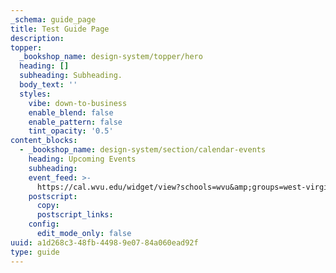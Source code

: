 ```yaml
---
_schema: guide_page
title: Test Guide Page
description:
topper:
  _bookshop_name: design-system/topper/hero
  heading: []
  subheading: Subheading.
  body_text: ''
  styles:
    vibe: down-to-business
    enable_blend: false
    enable_pattern: false
    tint_opacity: '0.5'
content_blocks:
  - _bookshop_name: design-system/section/calendar-events
    heading: Upcoming Events
    subheading:
    event_feed: >-
      https://cal.wvu.edu/widget/view?schools=wvu&amp;groups=west-virginia-community-educational-outreach-service%2C4h%2Cwest-virginia-extension-master-gardener-association%2Cwvu-extension-energy-express&amp;departments=wvu-extension%2Cwvu-extension-agriculture-natural-resources%2Cwvu-extension-family-community-development%2Cwvu-extension-4-h-youth%2Cwvu-extension-barbour-county%2Cwvu-extension-berkeley-county%2Cwvu-extension-boone-county%2Cwvu-extension-braxton-county%2Cwvu-extension-brooke-county%2Cwvu-extension-cabell-county%2Cwvu-extension-calhoun-county%2Cwvu-extension-clay-county%2Cwvu-extension-doddridge-county%2Cwvu-extension-fayette-county%2Cwvu-extension-gilmer-county%2Cwvu-extension-grant-county%2Cwvu-extension-greenbrier-county%2Cwvu-extension-hampshire-county%2Cwvu-extension-hancock-county%2Cwvu-extension-hardy-county%2Cwvu-extension-harrison-county%2Cwvu-extension-jackson-county%2Cwvu-extension-jefferson-county%2Cwvu-extension-kanawha-county%2Cwvu-extension-lewis-county%2Cwvu-extension-lincoln-county%2Cwvu-extension-logan-county%2Cwvu-extension-marion-county%2Cwvu-extension-marshall-county%2Cwvu-extension-mason-county%2Cwvu-extension-mcdowell-county%2Cwvu-extension-mercer-county%2Cwvu-extension-mineral-county%2Cwvu-extension-mingo-county%2Cwvu-extension-monongalia-county%2Cwvu-extension-monroe-county%2Cwvu-extension-morgan-county%2Cwvu-extension-nicholas-county%2Cwvu-extension-ohio-county%2Cwvu-extension-pendleton-county%2Cwvu-extension-pleasants-county%2Cwvu-extension-pocahontas-county%2Cwvu-extension-preston-county%2Cwvu-extension-putnam-county%2Cwvu-extension-raleigh-county%2Cwvu-extension-randolph-county%2Cwvu-extension-ritchie-county%2Cwvu-extension-roane-county%2Cwvu-extension-summers-county%2Cwvu-extension-taylor-county%2Cwvu-extension-tucker-county%2Cwvu-extension-tyler-county%2Cwvu-extension-upshur-county%2Cwvu-extension-wayne-county%2Cwvu-extension-webster-county%2Cwvu-extension-wetzel-county%2Cwvu-extension-wirt-county%2Cwvu-extension-wood-county%2Cwvu-extension-wyoming-county%2Cwvu-extension-dean-director%2Cwvu-extension-research-evaluation%2Cwvu-extension-development%2Cwvu-extension-communications%2Cwvu-extension-technology%2Cwvu_extension_operations&amp;days=365&amp;num=5&amp;tags=statewide&amp;match=any&amp;hide_past=1
    postscript:
      copy:
      postscript_links:
    config:
      edit_mode_only: false
uuid: a1d268c3-48fb-4498-9e07-84a060ead92f
type: guide
---
```

